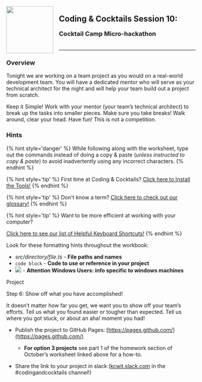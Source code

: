 <div>
    <img src="images/image47.png" style="float: left; margin: 0px 15px 15px 0px; height:125px;">
    <h2 style="display:inline-block;margin-top:1em;">Coding &amp; Cocktails Session 10:</h2>
    <h3 style="margin-top:0;margin-bottom:2em;">Cocktail Camp Micro-hackathon</h3>
</div>
<hr>

### Overview

Tonight we are working on a team project as you would on a real-world development team. You will have a dedicated mentor who will serve as your technical architect for the night and will help your team build out a project from scratch.

Keep it Simple! Work with your mentor (your team’s technical architect) to break up the tasks into smaller pieces. Make sure you take breaks! Walk around, clear your head. Have fun! This is not a competition.

### Hints

{% hint style='danger' %}
While following along with the worksheet, type out the commands instead of doing a copy & paste (_unless instructed to copy & paste_) to avoid inadvertently using any incorrect characters.
{% endhint %}

{% hint style='tip' %}
First time at Coding & Cocktails?   [Click here to Install the Tools!](http://bit.ly/CnCTheTools)
{% endhint %}

{% hint style='tip' %}
Don't know a term?   [Click here to check out our glossary!](http://bit.ly/CnCgloss)
{% endhint %}

{% hint style='tip' %}
Want to be more efficient at working with your computer?

[Click here to see our list of Helpful Keyboard Shortcuts!](/reference-helpful-keyboard-shortcuts.md)
{% endhint %}

Look for these formatting hints throughout the workbook:
* _src/directory/file.ts_ - **File paths and names**
* `code block` - **Code to use or reference in your project**
* ![](/images/windows-icon.png) - **Attention Windows Users: info specific to windows machines**

Project











Step 6: Show off what you have accomplished!

It doesn’t matter how far you get, we want you to show off your team’s efforts. Tell us what you found easier or tougher than expected. Tell us where you got stuck, or about an aha! moment you had!

*   Publish the project to GitHub Pages: [https://pages.github.com/](https://pages.github.com/)

    *   **For option 3 projects** see part 1 of the homework section of October’s worksheet linked above for a how-to.

*   Share the link to your project in slack ([kcwit.slack.com](http://kcwit.slack.com) in the #codingandcocktails channel!)